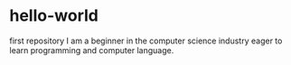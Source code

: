 # hello-world
first repository
I am a beginner in the computer science industry eager to learn programming and computer language.
